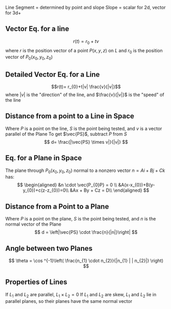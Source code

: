 
Line Segment = determined by point and slope
Slope = scalar for 2d, vector for 3d+

## Vector Eq. for a line
$$r(t)= r_{0}+tv$$
where $r$ is the position vector of a point $P(x,y,z)$ on $L$ and $r_{0}$ is the position vector of $P_{0}(x_{0},y_{0},z_{0})$

## Detailed Vector Eq. for a Line
$$r(t)= r_{0}+t|v| \frac{v}{|v|}$$
where $|v|$ is the "direction" of the line, and $\frac{v}{|v|}$ is the "speed" of the line

## Distance from a point to a Line in Space
Where $P$ is a point on the line, $S$ is the point being tested, and $v$ is a vector parallel of the Plane
To get $\vec{PS}$, subtract $P$ from $S$
$$
d= \frac{|\vec{PS} \times v|}{|v|}
$$
## Eq. for a Plane in Space
The plane through $P_{0}(x_{0},y_{0},z_{0})$ normal to a nonzero vector $n = Ai+Bj+Ck$ has:
$$
\begin{aligned}
&n \cdot \vec{P_{0}P} = 0 \\
&A(x-x_{0})+B(y-y_{0})+c(z-z_{0})=0\\
&Ax + By + Cz = D\\
\end{aligned}
$$

## Distance from a Point to a Plane
Where $P$ is a point on the plane, $S$ is the point being tested, and $n$ is the normal vector of the Plane
$$
d = \left|\vec{PS} \cdot \frac{n}{|n|}\right|
$$
## Angle between two Planes
$$
\theta = \cos ^{-1}\left( \frac{n_{1} \cdot n_{2}}{|n_{1} | | n_{2}|} \right)
$$

## Properties of Lines
If $L_{1}$ and $L_{2}$ are parallel, $L_{1} \times L_{2} = 0$
If $L_{1}$ and $L_{2}$ are skew, $L_{1}$ and $L_{2}$ lie in parallel planes, so their planes have the same normal vector
